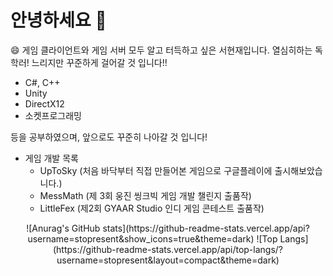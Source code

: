 # 안녕하세요 👋

😄 게임 클라이언트와 게임 서버 모두 알고 터득하고 싶은 서현재입니다.
열심히하는 독학러!
느리지만 꾸준하게 걸어갈 것 입니다!!

- C#, C++
- Unity
- DirectX12
- 소켓프로그래밍

등을 공부하였으며, 앞으로도 꾸준히 나아갈 것 입니다!

- 게임 개발 목록
    - UpToSky (처음 바닥부터 직접 만들어본 게임으로 구글플레이에 출시해보았습니다.)
    - MessMath (제 3회 웅진 씽크빅 게임 개발 챌린지 출품작)
    - LittleFex (제2회 GYAAR Studio 인디 게임 콘테스트 출품작)

<div align="center">
![Anurag's GitHub stats](https://github-readme-stats.vercel.app/api?username=stopresent&show_icons=true&theme=dark)
![Top Langs](https://github-readme-stats.vercel.app/api/top-langs/?username=stopresent&layout=compact&theme=dark)
</div>
<!--
**stopresent/stopresent** is a ✨ _special_ ✨ repository because its `README.md` (this file) appears on your GitHub profile.

Here are some ideas to get you started:

- 🔭 I’m currently working on ...
- 🌱 I’m currently learning ...
- 👯 I’m looking to collaborate on ...
- 🤔 I’m looking for help with ...
- 💬 Ask me about ...
- 📫 How to reach me: ...
- 😄 Pronouns: ...
- ⚡ Fun fact: ...
-->
